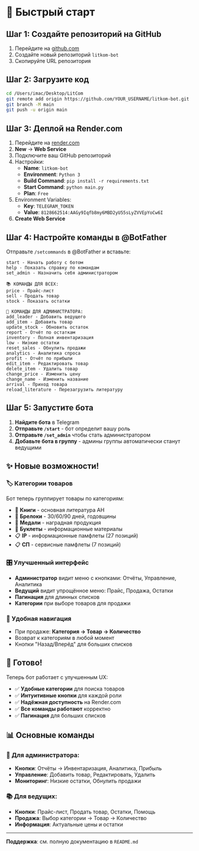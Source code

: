 # 🚀 Быстрый старт

## Шаг 1: Создайте репозиторий на GitHub

1. Перейдите на [github.com](https://github.com)
2. Создайте новый репозиторий `litkom-bot`
3. Скопируйте URL репозитория

## Шаг 2: Загрузите код

```bash
cd /Users/imac/Desktop/LitCom
git remote add origin https://github.com/YOUR_USERNAME/litkom-bot.git
git branch -M main
git push -u origin main
```

## Шаг 3: Деплой на Render.com

1. Перейдите на [render.com](https://render.com)
2. **New** → **Web Service**
3. Подключите ваш GitHub репозиторий
4. Настройки:
   - **Name**: `litkom-bot`
   - **Environment**: `Python 3`
   - **Build Command**: `pip install -r requirements.txt`
   - **Start Command**: `python main.py`
   - **Plan**: `Free`
5. Environment Variables:
   - **Key**: `TELEGRAM_TOKEN`
   - **Value**: `8128662514:AAGy9Iqfb8my6MBD2yU55sLyZVVEpYoCw6I`
6. **Create Web Service**

## Шаг 4: Настройте команды в @BotFather

Отправьте `/setcommands` в @BotFather и вставьте:

```
start - Начать работу с ботом
help - Показать справку по командам
set_admin - Назначить себя администратором

📚 КОМАНДЫ ДЛЯ ВСЕХ:
price - Прайс-лист
sell - Продать товар
stock - Показать остатки

👑 КОМАНДЫ ДЛЯ АДМИНИСТРАТОРА:
add_leader - Добавить ведущего
add_item - Добавить товар
update_stock - Обновить остаток
report - Отчёт по остаткам
inventory - Полная инвентаризация
low - Низкие остатки
reset_sales - Обнулить продажи
analytics - Аналитика спроса
profit - Отчёт по прибыли
edit_item - Редактировать товар
delete_item - Удалить товар
change_price - Изменить цену
change_name - Изменить название
arrival - Приход товара
reload_literature - Перезагрузить литературу
```

## Шаг 5: Запустите бота

1. **Найдите бота** в Telegram
2. **Отправьте `/start`** - бот определит вашу роль
3. **Отправьте `/set_admin`** чтобы стать администратором
4. **Добавьте бота в группу** - админы группы автоматически станут ведущими

## ✨ Новые возможности!

### 🏷️ **Категории товаров**
Бот теперь группирует товары по категориям:
- 📖 **Книги** - основная литература АН
- 🔗 **Брелоки** - 30/60/90 дней, годовщины
- 🏅 **Медали** - наградная продукция
- 📄 **Буклеты** - информационные материалы
- 📋 **IP** - информационные памфлеты (27 позиций)
- 📋 **СП** - сервисные памфлеты (7 позиций)

### 🎛️ **Улучшенный интерфейс**
- **Администратор** видит меню с кнопками: Отчёты, Управление, Аналитика
- **Ведущий** видит упрощённое меню: Прайс, Продажа, Остатки
- **Пагинация** для длинных списков
- **Категории** при выборе товаров для продажи

### 📱 **Удобная навигация**
- При продаже: **Категория → Товар → Количество**
- Возврат к категориям в любой момент
- Кнопки "Назад/Вперёд" для больших списков

## 🎯 Готово!

Теперь бот работает с улучшенным UX:
- ✅ **Удобные категории** для поиска товаров
- ✅ **Интуитивные кнопки** для каждой роли
- ✅ **Надёжная доступность** на Render.com
- ✅ **Все команды работают** корректно
- ✅ **Пагинация** для больших списков

## 📊 Основные команды

### 👑 Для администратора:
- **Кнопки**: Отчёты → Инвентаризация, Аналитика, Прибыль
- **Управление**: Добавить товар, Редактировать, Удалить
- **Мониторинг**: Низкие остатки, Обнулить продажи

### 📚 Для ведущих:
- **Кнопки**: Прайс-лист, Продать товар, Остатки, Помощь
- **Продажа**: Выбор категории → Товар → Количество
- **Информация**: Актуальные цены и остатки

---

**Поддержка**: см. полную документацию в `README.md`

